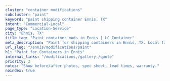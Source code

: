 ```yaml
---
cluster: "container modifications"
subcluster: "paint"
keyword: "paint shipping container Ennis, TX"
intent: "Commercial-Local"
page_type: "Location-Service"
city: "Ennis, TX"
title_tag: "Paint container mods in Ennis | LC Container"
meta_description: "Paint for shipping containers in Ennis, TX. Local fabrication & pro install. LC Container — Since 2003. Get a quote."
url_slug: "/ennis/modifications/paint"
h1: "Paint for Containers in Ennis"
internal_links: "/modifications,/gallery,/quote"
priority: 2
notes: "Show before/after photos, spec sheet, lead times, warranty."
noindex: true
---
```


<!-- TODO: Add unique city/inventory copy, images, and internal links here. -->
